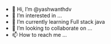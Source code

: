 - 👋 Hi, I’m @yashwanthdv
- 👀 I’m interested in ...
- 🌱 I’m currently learning Full stack java
- 💞️ I’m looking to collaborate on ...
- 📫 How to reach me ...

<!---
yashwanthdv/yashwanthdv is a ✨ special ✨ repository because its `README.md` (this file) appears on your GitHub profile.
You can click the Preview link to take a look at your changes.
--->
